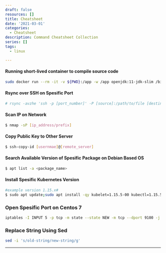 ```yaml
---
draft: false
resources: []
title: Cheatsheet
date: '2021-03-01'
categories:
  - Cheatsheet
description: Command Cheatsheet Collection
series: []
tags:
  - linux

---
```


#### Running short-lived container to compile source code
```bash
sudo docker run --rm -it -v ${PWD}:/app -w /app openjdk:11-jdk-slim /bin/sh -c ./gradlew buildRun
```

#### Rsync over SSH on Spesific Port

```bash
# rsync -avzhe 'ssh -p [port_number]' -P [source]:/path/to/file [destination]:/path/to/file
```


#### Scan IP on Network

```bash
$ nmap -sP [ip_address/prefix]
```
#### Copy Public Key to Other Server

```bash
$ ssh-copy-id [usernmae]@[remote_server]
```

#### Search Available Version of Spesific Package on Debian Based OS

```bash
$ apt list -a <package_name>
```

#### Install Spesific Kubernetes Version

```bash
#example version 1.15.x#
$ sudo apt update;sudo apt install -qy kubelet=1.15.5-00 kubectl=1.15.5-00 kubeadm=1.15.5-00
```
### Open Spesific Port on Centos 7

```bash
iptables -I INPUT 5 -p tcp -m state --state NEW -m tcp --dport 9100 -j ACCEPT
```
### Replace String Using Sed

```bash
sed -i 's/old-string/new-string/g'
```
---

